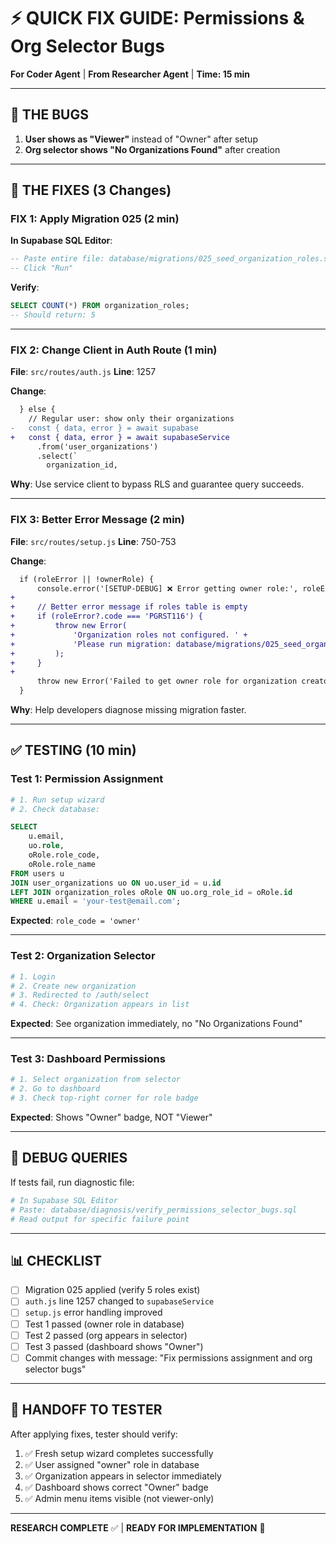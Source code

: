 # ⚡ QUICK FIX GUIDE: Permissions & Org Selector Bugs

**For Coder Agent** | **From Researcher Agent** | **Time: 15 min**

---

## 🎯 THE BUGS

1. **User shows as "Viewer"** instead of "Owner" after setup
2. **Org selector shows "No Organizations Found"** after creation

---

## 🔧 THE FIXES (3 Changes)

### FIX 1: Apply Migration 025 (2 min)

**In Supabase SQL Editor**:
```sql
-- Paste entire file: database/migrations/025_seed_organization_roles.sql
-- Click "Run"
```

**Verify**:
```sql
SELECT COUNT(*) FROM organization_roles;
-- Should return: 5
```

---

### FIX 2: Change Client in Auth Route (1 min)

**File**: `src/routes/auth.js`
**Line**: 1257

**Change**:
```diff
  } else {
    // Regular user: show only their organizations
-   const { data, error } = await supabase
+   const { data, error } = await supabaseService
      .from('user_organizations')
      .select(`
        organization_id,
```

**Why**: Use service client to bypass RLS and guarantee query succeeds.

---

### FIX 3: Better Error Message (2 min)

**File**: `src/routes/setup.js`
**Line**: 750-753

**Change**:
```diff
  if (roleError || !ownerRole) {
      console.error('[SETUP-DEBUG] ❌ Error getting owner role:', roleError);
+
+     // Better error message if roles table is empty
+     if (roleError?.code === 'PGRST116') {
+         throw new Error(
+             'Organization roles not configured. ' +
+             'Please run migration: database/migrations/025_seed_organization_roles.sql'
+         );
+     }
+
      throw new Error('Failed to get owner role for organization creator');
  }
```

**Why**: Help developers diagnose missing migration faster.

---

## ✅ TESTING (10 min)

### Test 1: Permission Assignment
```bash
# 1. Run setup wizard
# 2. Check database:
```

```sql
SELECT
    u.email,
    uo.role,
    oRole.role_code,
    oRole.role_name
FROM users u
JOIN user_organizations uo ON uo.user_id = u.id
LEFT JOIN organization_roles oRole ON uo.org_role_id = oRole.id
WHERE u.email = 'your-test@email.com';
```

**Expected**: `role_code = 'owner'`

---

### Test 2: Organization Selector
```bash
# 1. Login
# 2. Create new organization
# 3. Redirected to /auth/select
# 4. Check: Organization appears in list
```

**Expected**: See organization immediately, no "No Organizations Found"

---

### Test 3: Dashboard Permissions
```bash
# 1. Select organization from selector
# 2. Go to dashboard
# 3. Check top-right corner for role badge
```

**Expected**: Shows "Owner" badge, NOT "Viewer"

---

## 🐛 DEBUG QUERIES

If tests fail, run diagnostic file:

```bash
# In Supabase SQL Editor
# Paste: database/diagnosis/verify_permissions_selector_bugs.sql
# Read output for specific failure point
```

---

## 📊 CHECKLIST

- [ ] Migration 025 applied (verify 5 roles exist)
- [ ] `auth.js` line 1257 changed to `supabaseService`
- [ ] `setup.js` error handling improved
- [ ] Test 1 passed (owner role in database)
- [ ] Test 2 passed (org appears in selector)
- [ ] Test 3 passed (dashboard shows "Owner")
- [ ] Commit changes with message: "Fix permissions assignment and org selector bugs"

---

## 🎤 HANDOFF TO TESTER

After applying fixes, tester should verify:

1. ✅ Fresh setup wizard completes successfully
2. ✅ User assigned "owner" role in database
3. ✅ Organization appears in selector immediately
4. ✅ Dashboard shows correct "Owner" badge
5. ✅ Admin menu items visible (not viewer-only)

---

**RESEARCH COMPLETE** ✅ | **READY FOR IMPLEMENTATION** 🚀
